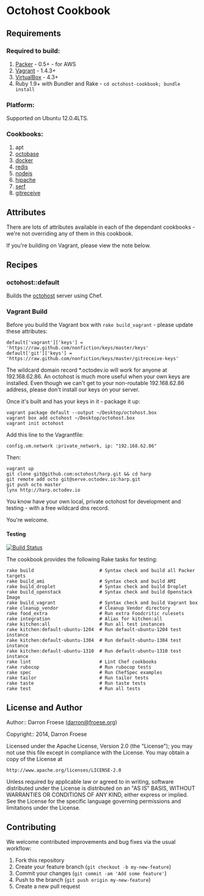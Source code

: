 Octohost Cookbook
=================

Requirements
------------

### Required to build:

1. [Packer](http://www.packer.io/downloads.html) - 0.5+ - for AWS
2. [Vagrant](http://www.vagrantup.com/downloads.html) - 1.4.3+
3. [VirtualBox](https://www.virtualbox.org/wiki/Downloads) - 4.3+
4. Ruby 1.9+ with Bundler and Rake - `cd octohost-cookbook; bundle install`

### Platform:

Supported on Ubuntu 12.0.4LTS.

### Cookbooks:

1. apt
2. [octobase](https://github.com/darron/octobase-cookbook)
3. [docker](https://github.com/darron/docker-cookbook)
4. [redis](https://github.com/darron/redis-cookbook)
5. [nodejs](https://github.com/darron/nodejs-cookbook)
6. [hipache](https://github.com/darron/hipache-cookbook)
7. [serf](https://github.com/darron/serf-cookbook)
8. [gitreceive](https://github.com/darron/gitreceive-cookbook)

Attributes
----------

There are lots of attributes available in each of the dependant cookbooks - we're not overriding any of them in this cookbook.

If you're building on Vagrant, please view the note below.

Recipes
-------

### octohost::default

Builds the [octohost](https://github.com/octohost/octohost) server using Chef.

### Vagrant Build

Before you build the Vagrant box with `rake build_vagrant` - please update these attributes:

    default['vagrant']['keys'] = 'https://raw.github.com/nonfiction/keys/master/keys'
    default['git']['keys'] = 'https://raw.github.com/nonfiction/keys/master/gitreceive-keys'

The wildcard domain record *.octodev.io will work for anyone at 192.168.62.86. An octohost is much more useful when your own keys are installed. Even though we can't get to your non-routable 192.168.62.86 address, please don't install our keys on your server.

Once it's built and has your keys in it - package it up:

    vagrant package default --output ~/Desktop/octohost.box
    vagrant box add octohost ~/Desktop/octohost.box
    vagrant init octohost

Add this line to the Vagrantfile:

    config.vm.network :private_network, ip: "192.168.62.86"

Then:

    vagrant up
    git clone git@github.com:octohost/harp.git && cd harp
    git remote add octo git@serve.octodev.io:harp.git
    git push octo master
    lynx http://harp.octodev.io

You know have your own local, private octohost for development and testing - with a free wildcard dns record.

You're welcome.

#### Testing

[![Build Status](https://travis-ci.org/octohost/octohost-cookbook.png?branch=master)](https://travis-ci.org/octohost/octohost-cookbook)

The cookbook provides the following Rake tasks for testing:

    rake build                        # Syntax check and build all Packer targets
    rake build_ami                    # Syntax check and build AMI
    rake build_droplet                # Syntax check and build Droplet
    rake build_openstack              # Syntax check and build Openstack Image
    rake build_vagrant                # Syntax check and build Vagrant box
    rake cleanup_vendor               # Cleanup Vendor directory
    rake food_extra                   # Run extra Foodcritic rulesets
    rake integration                  # Alias for kitchen:all
    rake kitchen:all                  # Run all test instances
    rake kitchen:default-ubuntu-1204  # Run default-ubuntu-1204 test instance
    rake kitchen:default-ubuntu-1304  # Run default-ubuntu-1304 test instance
    rake kitchen:default-ubuntu-1310  # Run default-ubuntu-1310 test instance
    rake lint                         # Lint Chef cookbooks
    rake rubocop                      # Run rubocop tests
    rake spec                         # Run ChefSpec examples
    rake tailor                       # Run tailor tests
    rake taste                        # Run taste tests
    rake test                         # Run all tests

License and Author
------------------

Author:: Darron Froese (darron@froese.org)

Copyright:: 2014, Darron Froese

Licensed under the Apache License, Version 2.0 (the "License");
you may not use this file except in compliance with the License.
You may obtain a copy of the License at

    http://www.apache.org/licenses/LICENSE-2.0

Unless required by applicable law or agreed to in writing, software
distributed under the License is distributed on an "AS IS" BASIS,
WITHOUT WARRANTIES OR CONDITIONS OF ANY KIND, either express or implied.
See the License for the specific language governing permissions and
limitations under the License.

Contributing
------------

We welcome contributed improvements and bug fixes via the usual workflow:

1. Fork this repository
2. Create your feature branch (`git checkout -b my-new-feature`)
3. Commit your changes (`git commit -am 'Add some feature'`)
4. Push to the branch (`git push origin my-new-feature`)
5. Create a new pull request
